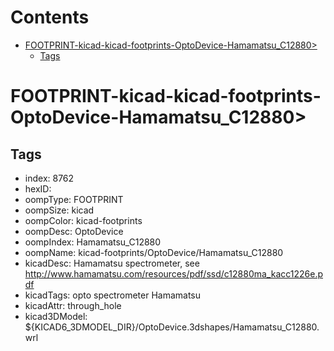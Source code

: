 



Contents
========

* [FOOTPRINT-kicad-kicad-footprints-OptoDevice-Hamamatsu_C12880>](#footprint-kicad-kicad-footprints-optodevice-hamamatsu_c12880)
	* [Tags](#tags)

# FOOTPRINT-kicad-kicad-footprints-OptoDevice-Hamamatsu_C12880>

## Tags

- index: 8762
- hexID: 
- oompType: FOOTPRINT
- oompSize: kicad
- oompColor: kicad-footprints
- oompDesc: OptoDevice
- oompIndex: Hamamatsu_C12880
- oompName: kicad-footprints/OptoDevice/Hamamatsu_C12880
- kicadDesc: Hamamatsu spectrometer, see http://www.hamamatsu.com/resources/pdf/ssd/c12880ma_kacc1226e.pdf
- kicadTags: opto spectrometer Hamamatsu
- kicadAttr: through_hole
- kicad3DModel: ${KICAD6_3DMODEL_DIR}/OptoDevice.3dshapes/Hamamatsu_C12880.wrl
